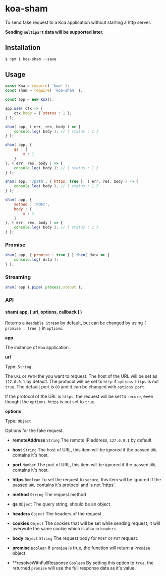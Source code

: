 # koa-sham

To send fake request to a Koa application without starting a http server.

**Sending `multipart` data will be supported later.**

## Installation

```js
$ npm i koa-sham --save
```

## Usage

```js
const Koa = require( 'koa' );
const sham = require( 'koa-sham' );

const app = new Koa();

app.use( ctx => {
    ctx.body = { status : 1 };
} );

sham( app, ( err, res, body ) => {
    console.log( body ); // { status : 1 }
} );

sham( app, {
    qs : {
        x : 1
    }
}, ( err, res, body ) => {
    console.log( body ); // { status : 1 }
} );

sham( app, '/path', { https: true }, ( err, res, body ) => {
    console.log( body ); // { status : 1 }
} );

sham( app, { 
    method : 'POST',
    body : {
        x : 1
    }
}, ( err, res, body ) => {
    console.log( body ); // { status : 1 }
} );
```

### Promise

```js
sham( app, { promise : true } ).then( data => {
    console.log( data );
} );
```

### Streaming

```js
sham( app ).pipe( process.stdout );
```

### API

#### sham( app, [ url, options, callback ] )

Returns a `Readable Stream` by default, but can be changed by using `{ promise : true }` in `options`.

**app**

The instance of `Koa` application. 

**url**

Type: `String`

The `URL` or `PATH` the you want to request. The host of the URL will be set as `127.0.0.1` by default. The protocol will be set to `http` if `options.https` is not `true`. The default port is `80` and it can be changed with `options.port`.

If the protocol of the URL is `https`, the request will be set to `secure`, even thought the `options.https` is not set to `true`.

**options**

Type: `Object`

Options for the fake request.

- **remoteAddress** `String`
    The remote IP address, `127.0.0.1` by default.

- **host** `String`
    The host of URL, this item will be ignored if the passed `URL` contains it's host.

- **port** `Number`
    The port of URL, this item will be ignored if the passed `URL` contains it's host.

- **https** `Boolean`
    To set the request to `secure`, this item will be ignored if the passed `URL` contains it's protocol and is not 'https'.

- **method** `String`
    The request method

- **qs** `Object`
    The query string, should be an object.

- **headers** `Object`
    The headers of the request.

- **cookies** `Object`
    The cookies that will be set while sending request, it will overwrite the same cookie which is also in `headers`.

- **body** `Object` `String`
    The request body for `POST` or `PUT` request.

- **promise** `Boolean`
    If `promise` is true, the function will return a `Promise` object.

- **resolveWithFullResponse `Boolean`
    By setting this option to `true`, the returned `promise` will use the full response data as it's value.
